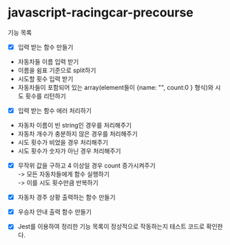 # javascript-racingcar-precourse

기능 목록

- [x] 입력 받는 함수 만들기

- 자동차들 이름 입력 받기
- 이름을 쉼표 기준으로 split하기
- 시도할 횟수 입력 받기
- 자동차들이 포함되어 있는 array(element들이 {name: "", count:0 } 형식)와 시도 횟수를 리턴하기

- [x] 입력 받는 함수 에러 처리하기
- 자동차 이름이 빈 string인 경우를 처리해주기
- 자동차 개수가 충분하지 않은 경우를 처리해주기
- 시도 횟수가 비었을 경우 처리해주기
- 시도 횟수가 숫자가 아닌 경우 처리해주기

- [x] 무작위 값을 구하고 4 이상일 경우 count 증가시켜주기  
       -> 모든 자동차들에게 함수 실행하기  
       -> 이를 시도 횟수만큼 반복하기

- [x] 자동차 경주 상황 출력하는 함수 만들기

- [x] 우승자 안내 출력 함수 만들기

- [x] Jest를 이용하여 정리한 기능 목록이 정상적으로 작동하는지 테스트 코드로 확인한다.
